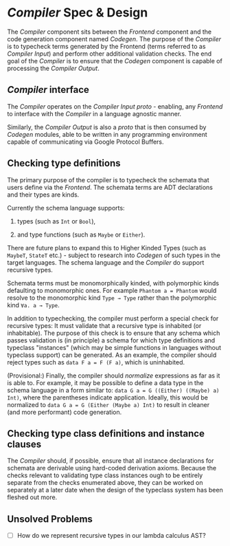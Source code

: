 # _Compiler_ Spec & Design

The _Compiler_ component sits between the _Frontend_ component and the code
generation component named _Codegen_. The purpose of the _Compiler_ is to
typecheck terms generated by the Frontend (terms referred to as _Compiler Input_)
and perform other additional validation checks. The end goal of the _Compiler_
is to ensure that the _Codegen_ component is capable of processing the _Compiler
Output_.

## _Compiler_ interface

The _Compiler_ operates on the _Compiler Input proto_ - enabling, any _Frontend_
to interface with the _Compiler_ in a language agnostic manner.

Similarly, the _Compiler Output_ is also a _proto_ that is then consumed by
_Codegen_ modules, able to be written in any programming environment capable of
communicating via Google Protocol Buffers.

## Checking type definitions

The primary purpose of the compiler is to typecheck the schemata that users
define via the _Frontend_. The schemata terms are ADT declarations and their
types are kinds.

Currently the schema language supports:

 1. types (such as `Int` or `Bool`),

 2. and type functions (such as `Maybe` or `Either`).

There are future plans to expand this to Higher Kinded Types (such as `MaybeT`,
`StateT` etc.) - subject to research into _Codegen_ of such types in the target
languages. The schema language and the _Compiler_ do support recursive
types.

Schemata terms must be monomorphically kinded, with polymorphic kinds defaulting
to monomorphic ones. For example `Phantom a = Phantom` would resolve to the
monomorphic kind `Type → Type` rather than the polymorphic kind `∀a. a → Type`.

<!-- cstml comments: Is this true? I think it's an Aim not a requirement?
:todo: -->

In addition to typechecking, the compiler must  perform a special check for
recursive types: It must validate that a recursive type is inhabited (or
inhabitable). The purpose of this check is to ensure that any schema which
passes validation is (in principle) a schema for which type definitions and
typeclass "instances" (which may be simple functions in languages without
typeclass support) can be generated. As an example, the compiler should reject
types such as `data F a = F (F a)`, which is uninhabited.

<!-- cstml comments: Is this true? Seems as though this should fail
parsing. :todo: -->

(Provisional:) Finally, the compiler should _normalize_ expressions as far as it
is able to. For example, it may be possible to define a data type in the schema
language in a form similar to: `data G a = G ((Either) ((Maybe) a) Int)`, where
the parentheses indicate application. Ideally, this would be normalized to `data
G a = G (Either (Maybe a) Int)` to result in cleaner (and more performant) code
generation.

## Checking type class definitions and instance clauses

The _Compiler_ should, if possible, ensure that all instance declarations for
schemata are derivable using hard-coded derivation axioms. Because the checks
relevant to validating type class instances ough to be entirely separate from
the checks enumerated above, they can be worked on separately at a later date
when the design of the typeclass system has been fleshed out more.

## Unsolved Problems

- [ ] How do we represent recursive types in our lambda calculus AST?
